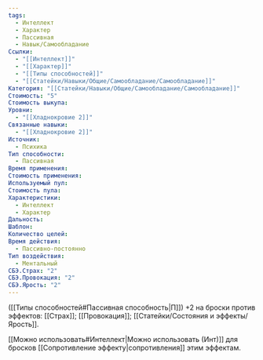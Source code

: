 ```yaml
---
tags:
  - Интеллект
  - Характер
  - Пассивная
  - Навык/Самообладание
Ссылки:
  - "[[Интеллект]]"
  - "[[Характер]]"
  - "[[Типы способностей]]"
  - "[[Статейки/Навыки/Общие/Самообладание/Самообладание]]"
Категория: "[[Статейки/Навыки/Общие/Самообладание/Самообладание]]"
Стоимость: "5"
Стоимость выкупа: 
Уровни:
  - "[[Хладнокровие 2]]"
Связанные навыки:
  - "[[Хладнокровие 2]]"
Источник:
  - Психика
Тип способности:
  - Пассивная
Время применения: 
Стоимость применения: 
Используемый пул: 
Стоимость пула: 
Характеристики:
  - Интеллект
  - Характер
Дальность: 
Шаблон: 
Количество целей: 
Время действия:
  - Пассивно-постоянно
Тип воздействия:
  - Ментальный
СБЭ.Страх: "2"
СБЭ.Провокация: "2"
СБЭ.Ярость: "2"
---
```

([[Типы способностей#Пассивная способность|П]]) +2 на броски против эффектов: [[Страх]]; [[Провокация]]; [[Статейки/Состояния и эффекты/Ярость]].

[[Можно использовать#Интеллект|Можно использовать (Инт)]] для бросков [[Сопротивление эффекту|сопротивления]] этим эффектам. 

